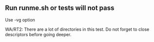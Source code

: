 ## Run runme.sh or tests will not pass
Use -vg option

WA/RT2: There are a lot of directories in this test. Do not forget to close descriptors before going deeper. 
